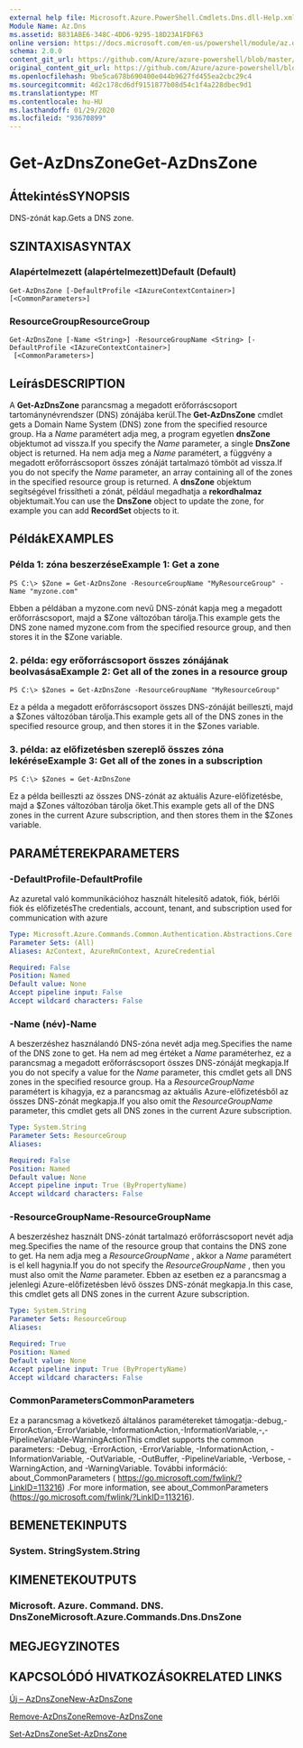 ```yaml
---
external help file: Microsoft.Azure.PowerShell.Cmdlets.Dns.dll-Help.xml
Module Name: Az.Dns
ms.assetid: B831ABE6-348C-4DD6-9295-18D23A1FDF63
online version: https://docs.microsoft.com/en-us/powershell/module/az.dns/get-azdnszone
schema: 2.0.0
content_git_url: https://github.com/Azure/azure-powershell/blob/master/src/Dns/Dns/help/Get-AzDnsZone.md
original_content_git_url: https://github.com/Azure/azure-powershell/blob/master/src/Dns/Dns/help/Get-AzDnsZone.md
ms.openlocfilehash: 9be5ca678b690400e044b9627fd455ea2cbc29c4
ms.sourcegitcommit: 4d2c178cd6df9151877b08d54c1f4a228dbec9d1
ms.translationtype: MT
ms.contentlocale: hu-HU
ms.lasthandoff: 01/29/2020
ms.locfileid: "93670899"
---
```

# <span data-ttu-id="acff5-101">Get-AzDnsZone</span><span class="sxs-lookup"><span data-stu-id="acff5-101">Get-AzDnsZone</span></span>

## <span data-ttu-id="acff5-102">Áttekintés</span><span class="sxs-lookup"><span data-stu-id="acff5-102">SYNOPSIS</span></span>
<span data-ttu-id="acff5-103">DNS-zónát kap.</span><span class="sxs-lookup"><span data-stu-id="acff5-103">Gets a DNS zone.</span></span>

## <span data-ttu-id="acff5-104">SZINTAXISA</span><span class="sxs-lookup"><span data-stu-id="acff5-104">SYNTAX</span></span>

### <span data-ttu-id="acff5-105">Alapértelmezett (alapértelmezett)</span><span class="sxs-lookup"><span data-stu-id="acff5-105">Default (Default)</span></span>
```
Get-AzDnsZone [-DefaultProfile <IAzureContextContainer>] [<CommonParameters>]
```

### <span data-ttu-id="acff5-106">ResourceGroup</span><span class="sxs-lookup"><span data-stu-id="acff5-106">ResourceGroup</span></span>
```
Get-AzDnsZone [-Name <String>] -ResourceGroupName <String> [-DefaultProfile <IAzureContextContainer>]
 [<CommonParameters>]
```

## <span data-ttu-id="acff5-107">Leírás</span><span class="sxs-lookup"><span data-stu-id="acff5-107">DESCRIPTION</span></span>
<span data-ttu-id="acff5-108">A **Get-AzDnsZone** parancsmag a megadott erőforráscsoport tartománynévrendszer (DNS) zónájába kerül.</span><span class="sxs-lookup"><span data-stu-id="acff5-108">The **Get-AzDnsZone** cmdlet gets a Domain Name System (DNS) zone from the specified resource group.</span></span>
<span data-ttu-id="acff5-109">Ha a *Name* paramétert adja meg, a program egyetlen **dnsZone** objektumot ad vissza.</span><span class="sxs-lookup"><span data-stu-id="acff5-109">If you specify the *Name* parameter, a single **DnsZone** object is returned.</span></span>
<span data-ttu-id="acff5-110">Ha nem adja meg a *Name* paramétert, a függvény a megadott erőforráscsoport összes zónáját tartalmazó tömböt ad vissza.</span><span class="sxs-lookup"><span data-stu-id="acff5-110">If you do not specify the *Name* parameter, an array containing all of the zones in the specified resource group is returned.</span></span>
<span data-ttu-id="acff5-111">A **dnsZone** objektum segítségével frissítheti a zónát, például megadhatja a **rekordhalmaz** objektumait.</span><span class="sxs-lookup"><span data-stu-id="acff5-111">You can use the **DnsZone** object to update the zone, for example you can add **RecordSet** objects to it.</span></span>

## <span data-ttu-id="acff5-112">Példák</span><span class="sxs-lookup"><span data-stu-id="acff5-112">EXAMPLES</span></span>

### <span data-ttu-id="acff5-113">Példa 1: zóna beszerzése</span><span class="sxs-lookup"><span data-stu-id="acff5-113">Example 1: Get a zone</span></span>
```
PS C:\> $Zone = Get-AzDnsZone -ResourceGroupName "MyResourceGroup" -Name "myzone.com"
```

<span data-ttu-id="acff5-114">Ebben a példában a myzone.com nevű DNS-zónát kapja meg a megadott erőforráscsoport, majd a $Zone változóban tárolja.</span><span class="sxs-lookup"><span data-stu-id="acff5-114">This example gets the DNS zone named myzone.com from the specified resource group, and then stores it in the $Zone variable.</span></span>

### <span data-ttu-id="acff5-115">2. példa: egy erőforráscsoport összes zónájának beolvasása</span><span class="sxs-lookup"><span data-stu-id="acff5-115">Example 2: Get all of the zones in a resource group</span></span>
```
PS C:\> $Zones = Get-AzDnsZone -ResourceGroupName "MyResourceGroup"
```

<span data-ttu-id="acff5-116">Ez a példa a megadott erőforráscsoport összes DNS-zónáját beilleszti, majd a $Zones változóban tárolja.</span><span class="sxs-lookup"><span data-stu-id="acff5-116">This example gets all of the DNS zones in the specified resource group, and then stores it in the $Zones variable.</span></span>

### <span data-ttu-id="acff5-117">3. példa: az előfizetésben szereplő összes zóna lekérése</span><span class="sxs-lookup"><span data-stu-id="acff5-117">Example 3: Get all of the zones in a subscription</span></span>
```
PS C:\> $Zones = Get-AzDnsZone
```

<span data-ttu-id="acff5-118">Ez a példa beilleszti az összes DNS-zónát az aktuális Azure-előfizetésbe, majd a $Zones változóban tárolja őket.</span><span class="sxs-lookup"><span data-stu-id="acff5-118">This example gets all of the DNS zones in the current Azure subscription, and then stores them in the $Zones variable.</span></span>

## <span data-ttu-id="acff5-119">PARAMÉTEREK</span><span class="sxs-lookup"><span data-stu-id="acff5-119">PARAMETERS</span></span>

### <span data-ttu-id="acff5-120">-DefaultProfile</span><span class="sxs-lookup"><span data-stu-id="acff5-120">-DefaultProfile</span></span>
<span data-ttu-id="acff5-121">Az azuretal való kommunikációhoz használt hitelesítő adatok, fiók, bérlői fiók és előfizetés</span><span class="sxs-lookup"><span data-stu-id="acff5-121">The credentials, account, tenant, and subscription used for communication with azure</span></span>

```yaml
Type: Microsoft.Azure.Commands.Common.Authentication.Abstractions.Core.IAzureContextContainer
Parameter Sets: (All)
Aliases: AzContext, AzureRmContext, AzureCredential

Required: False
Position: Named
Default value: None
Accept pipeline input: False
Accept wildcard characters: False
```

### <span data-ttu-id="acff5-122">-Name (név)</span><span class="sxs-lookup"><span data-stu-id="acff5-122">-Name</span></span>
<span data-ttu-id="acff5-123">A beszerzéshez használandó DNS-zóna nevét adja meg.</span><span class="sxs-lookup"><span data-stu-id="acff5-123">Specifies the name of the DNS zone to get.</span></span>
<span data-ttu-id="acff5-124">Ha nem ad meg értéket a *Name* paraméterhez, ez a parancsmag a megadott erőforráscsoport összes DNS-zónáját megkapja.</span><span class="sxs-lookup"><span data-stu-id="acff5-124">If you do not specify a value for the *Name* parameter, this cmdlet gets all DNS zones in the specified resource group.</span></span>
<span data-ttu-id="acff5-125">Ha a *ResourceGroupName* paramétert is kihagyja, ez a parancsmag az aktuális Azure-előfizetésből az összes DNS-zónát megkapja.</span><span class="sxs-lookup"><span data-stu-id="acff5-125">If you also omit the *ResourceGroupName* parameter, this cmdlet gets all DNS zones in the current Azure subscription.</span></span>

```yaml
Type: System.String
Parameter Sets: ResourceGroup
Aliases:

Required: False
Position: Named
Default value: None
Accept pipeline input: True (ByPropertyName)
Accept wildcard characters: False
```

### <span data-ttu-id="acff5-126">-ResourceGroupName</span><span class="sxs-lookup"><span data-stu-id="acff5-126">-ResourceGroupName</span></span>
<span data-ttu-id="acff5-127">A beszerzéshez használt DNS-zónát tartalmazó erőforráscsoport nevét adja meg.</span><span class="sxs-lookup"><span data-stu-id="acff5-127">Specifies the name of the resource group that contains the DNS zone to get.</span></span>
<span data-ttu-id="acff5-128">Ha nem adja meg a *ResourceGroupName* , akkor a *Name* paramétert is el kell hagynia.</span><span class="sxs-lookup"><span data-stu-id="acff5-128">If you do not specify the *ResourceGroupName* , then you must also omit the *Name* parameter.</span></span>
<span data-ttu-id="acff5-129">Ebben az esetben ez a parancsmag a jelenlegi Azure-előfizetésben lévő összes DNS-zónát megkapja.</span><span class="sxs-lookup"><span data-stu-id="acff5-129">In this case, this cmdlet gets all DNS zones in the current Azure subscription.</span></span>

```yaml
Type: System.String
Parameter Sets: ResourceGroup
Aliases:

Required: True
Position: Named
Default value: None
Accept pipeline input: True (ByPropertyName)
Accept wildcard characters: False
```

### <span data-ttu-id="acff5-130">CommonParameters</span><span class="sxs-lookup"><span data-stu-id="acff5-130">CommonParameters</span></span>
<span data-ttu-id="acff5-131">Ez a parancsmag a következő általános paramétereket támogatja:-debug,-ErrorAction,-ErrorVariable,-InformationAction,-InformationVariable,-,-PipelineVariable-WarningAction</span><span class="sxs-lookup"><span data-stu-id="acff5-131">This cmdlet supports the common parameters: -Debug, -ErrorAction, -ErrorVariable, -InformationAction, -InformationVariable, -OutVariable, -OutBuffer, -PipelineVariable, -Verbose, -WarningAction, and -WarningVariable.</span></span> <span data-ttu-id="acff5-132">További információ: about_CommonParameters ( https://go.microsoft.com/fwlink/?LinkID=113216) .</span><span class="sxs-lookup"><span data-stu-id="acff5-132">For more information, see about_CommonParameters (https://go.microsoft.com/fwlink/?LinkID=113216).</span></span>

## <span data-ttu-id="acff5-133">BEMENETEK</span><span class="sxs-lookup"><span data-stu-id="acff5-133">INPUTS</span></span>

### <span data-ttu-id="acff5-134">System. String</span><span class="sxs-lookup"><span data-stu-id="acff5-134">System.String</span></span>

## <span data-ttu-id="acff5-135">KIMENETEK</span><span class="sxs-lookup"><span data-stu-id="acff5-135">OUTPUTS</span></span>

### <span data-ttu-id="acff5-136">Microsoft. Azure. Command. DNS. DnsZone</span><span class="sxs-lookup"><span data-stu-id="acff5-136">Microsoft.Azure.Commands.Dns.DnsZone</span></span>

## <span data-ttu-id="acff5-137">MEGJEGYZI</span><span class="sxs-lookup"><span data-stu-id="acff5-137">NOTES</span></span>

## <span data-ttu-id="acff5-138">KAPCSOLÓDÓ HIVATKOZÁSOK</span><span class="sxs-lookup"><span data-stu-id="acff5-138">RELATED LINKS</span></span>

[<span data-ttu-id="acff5-139">Új – AzDnsZone</span><span class="sxs-lookup"><span data-stu-id="acff5-139">New-AzDnsZone</span></span>](./New-AzDnsZone.md)

[<span data-ttu-id="acff5-140">Remove-AzDnsZone</span><span class="sxs-lookup"><span data-stu-id="acff5-140">Remove-AzDnsZone</span></span>](./Remove-AzDnsZone.md)

[<span data-ttu-id="acff5-141">Set-AzDnsZone</span><span class="sxs-lookup"><span data-stu-id="acff5-141">Set-AzDnsZone</span></span>](./Set-AzDnsZone.md)
